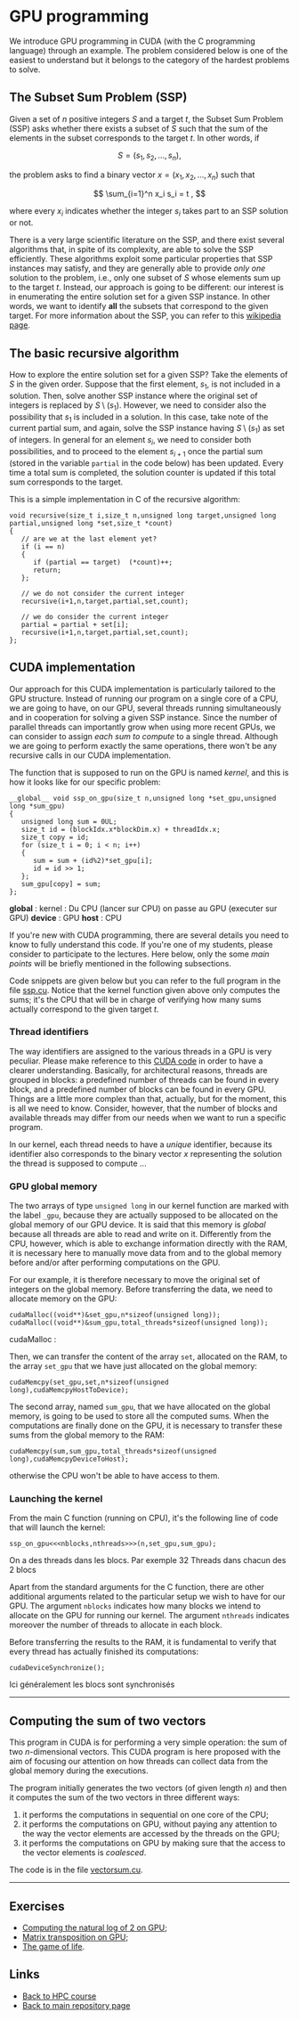
# GPU programming

We introduce GPU programming in CUDA (with the C programming
language) through an example. The problem considered below is
one of the easiest to understand but it belongs to the category
of the hardest problems to solve.

## The Subset Sum Problem (SSP)

Given a set of $n$ positive integers $S$ and a target $t$, the 
Subset Sum Problem (SSP) asks whether there exists a subset of 
$S$ such that the sum of the elements in the subset corresponds 
to the target $t$. In other words, if

$$
S = (s_1,s_2,\dots,s_n) ,
$$

the problem asks to find a binary vector $x = (x_1,x_2,\dots,x_n)$ 
such that

$$
\sum_{i=1}^n x_i s_i = t ,
$$

where every $x_i$ indicates whether the integer $s_i$ takes part to 
an SSP solution or not. 

There is a very large scientific literature on the SSP, and there 
exist several algorithms that, in spite of its complexity, are able 
to solve the SSP efficiently. These algorithms exploit some particular 
properties that SSP instances may satisfy, and they are generally able 
to provide *only one* solution to the problem, i.e., only one subset 
of $S$ whose elements sum up to the target $t$. Instead, our approach 
is going to be different: our interest is in enumerating the entire 
solution set for a given SSP instance. In other words, we want to 
identify **all** the subsets that correspond to the given target. 
For more information about the SSP, you can refer to this 
[wikipedia page](https://en.wikipedia.org/wiki/Subset_sum_problem).

## The basic recursive algorithm

How to explore the entire solution set for a given SSP? 
Take the elements of $S$ in the given order. Suppose that the
first element, $s_1$, is not included in a solution. Then, solve
another SSP instance where the original set of integers is replaced 
by $S \setminus (s_1)$. However, we need to consider 
also the possibility that $s_1$ is included in a solution. In
this case, take note of the current partial sum, and again, solve 
the SSP instance having $S \setminus (s_1)$ as set of 
integers. In general for an element $s_i$, we need to consider
both possibilities, and to proceed to the element $s_{i+1}$ once
the partial sum (stored in the variable ```partial``` in the code
below) has been updated. Every time a total sum is completed, 
the solution counter is updated if this total sum corresponds
to the target.

This is a simple implementation in C of the recursive algorithm:

	void recursive(size_t i,size_t n,unsigned long target,unsigned long partial,unsigned long *set,size_t *count)
	{
	   // are we at the last element yet?
	   if (i == n)
	   {
	      if (partial == target)  (*count)++;
	      return;
	   };

	   // we do not consider the current integer
	   recursive(i+1,n,target,partial,set,count);

	   // we do consider the current integer
	   partial = partial + set[i];
	   recursive(i+1,n,target,partial,set,count);
	};

## CUDA implementation

Our approach for this CUDA implementation is particularly tailored
to the GPU structure. Instead of running our program on a single 
core of a CPU, we are going to have, on our GPU, several threads
running simultaneously and in cooperation for solving a given SSP
instance. Since the number of parallel threads can importantly
grow when using more recent GPUs, we can consider to assign *each
sum to compute* to a single thread. Although we are going to
perform exactly the same operations, there won't be any recursive
calls in our CUDA implementation.

The function that is supposed to run on the GPU is named *kernel*,
and this is how it looks like for our specific problem:

	__global__ void ssp_on_gpu(size_t n,unsigned long *set_gpu,unsigned long *sum_gpu)
	{
	   unsigned long sum = 0UL;
	   size_t id = (blockIdx.x*blockDim.x) + threadIdx.x;
	   size_t copy = id;
	   for (size_t i = 0; i < n; i++)
	   {
	      sum = sum + (id%2)*set_gpu[i];
	      id = id >> 1;
	   };
	   sum_gpu[copy] = sum;
	};

__global__ : kernel : Du CPU (lancer sur CPU) on passe au GPU (executer sur GPU)
__device__ : GPU
__host__ : CPU

If you're new with CUDA programming, there are several details
you need to know to fully understand this code. If you're one of
my students, please consider to participate to the lectures. Here
below, only the some *main points* will be briefly mentioned in
the following subsections.

Code snippets are given below but you can refer to the full program 
in the file [ssp.cu](./ssp.cu). Notice that the kernel function given 
above only computes the sums; it's the CPU that will be in charge of
verifying how many sums actually correspond to the given target $t$.

### Thread identifiers

The way identifiers are assigned to the various threads in a GPU
is very peculiar. Please make reference to this [CUDA code](./identifiers.cu)
in order to have a clearer understanding. Basically, for architectural
reasons, threads are grouped in blocks: a predefined number of threads
can be found in every block, and a predefined number of blocks can be
found in every GPU. Things are a little more complex than that, actually,
but for the moment, this is all we need to know. Consider, however, 
that the number of blocks and available threads may differ from our
needs when we want to run a specific program.

In our kernel, each thread needs to have a *unique* identifier,
because its identifier also corresponds to the binary vector $x$
representing the solution the thread is supposed to compute ...

### GPU global memory

The two arrays of type ```unsigned long``` in our kernel function
are marked with the label ```_gpu```, because they are actually
supposed to be allocated on the global memory of our GPU device.
It is said that this memory is *global* because all threads are
able to read and write on it. Differently from the CPU, however,
which is able to exchange information directly with the RAM, it
is necessary here to manually move data from and to the global
memory before and/or after performing computations on the GPU.

For our example, it is therefore necessary to move the original 
set of integers on the global memory. Before transferring the 
data, we need to allocate memory on the GPU:

	cudaMalloc((void**)&set_gpu,n*sizeof(unsigned long));
	cudaMalloc((void**)&sum_gpu,total_threads*sizeof(unsigned long));

cudaMalloc : 

Then, we can transfer the content of the array ```set```, 
allocated on the RAM, to the array ```set_gpu``` that we have
just allocated on the global memory:

	cudaMemcpy(set_gpu,set,n*sizeof(unsigned long),cudaMemcpyHostToDevice);

The second array, named ```sum_gpu```, that we have allocated on
the global memory, is going to be used to store all the computed
sums. When the computations are finally done on the GPU, it is 
necessary to transfer these sums from the global memory to the RAM:

	cudaMemcpy(sum,sum_gpu,total_threads*sizeof(unsigned long),cudaMemcpyDeviceToHost);

otherwise the CPU won't be able to have access to them.

### Launching the kernel

From the main C function (running on CPU), it's the following line 
of code that will launch the kernel:

	ssp_on_gpu<<<nblocks,nthreads>>>(n,set_gpu,sum_gpu);

 On a des threads dans les blocs. Par exemple 32 Threads dans chacun des 2 blocs

Apart from the standard arguments for the C function, there are 
other additional arguments related to the particular setup we wish 
to have for our GPU. The argument ```nblocks``` indicates how many 
blocks we intend to allocate on the GPU for running our kernel. 
The argument ```nthreads``` indicates moreover the number of threads 
to allocate in each block. 

Before transferring the results to the RAM, it is fundamental
to verify that every thread has actually finished its computations:

	cudaDeviceSynchronize();

 Ici généralement les blocs sont synchronisés

-------------------------------------------

## Computing the sum of two vectors

This program in CUDA is for performing a very simple operation: the sum 
of two $n$-dimensional vectors. This CUDA program is here proposed with 
the aim of focusing our attention on how threads can collect data from the
global memory during the executions.

The program initially generates the two vectors (of given length $n$)
and then it computes the sum of the two vectors in three different 
ways:

1. it performs the computations in sequential on one core of
   the CPU;
2. it performs the computations on GPU, without paying
   any attention to the way the vector elements are accessed 
   by the threads on the GPU;
3. it performs the computations on GPU by making sure that
   the access to the vector elements is *coalesced*.

The code is in the file [vectorsum.cu](./vectorsum.cu).

-------------------------------------------

## Exercises

- [Computing the natural log of 2 on GPU](./log2series.md);
- [Matrix transposition on GPU](./mattranspose.md);
- [The game of life](../HPC/game/README.md).

## Links

* [Back to HPC course](../HPC.md)
* [Back to main repository page](../README.md)

